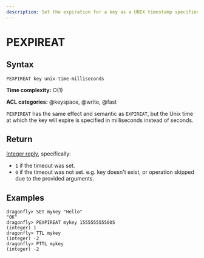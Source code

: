 ```yaml
---
description: Set the expiration for a key as a UNIX timestamp specified in milliseconds
---
```


# PEXPIREAT

## Syntax

    PEXPIREAT key unix-time-milliseconds

**Time complexity:** O(1)

**ACL categories:** @keyspace, @write, @fast

`PEXPIREAT` has the same effect and semantic as `EXPIREAT`, but the Unix time at
which the key will expire is specified in milliseconds instead of seconds.


## Return

[Integer reply](https://redis.io/docs/reference/protocol-spec#resp-integers), specifically:

* `1` if the timeout was set.
* `0` if the timeout was not set. e.g. key doesn't exist, or operation skipped due to the provided arguments.

## Examples

```shell
dragonfly> SET mykey "Hello"
"OK"
dragonfly> PEXPIREAT mykey 1555555555005
(integer) 1
dragonfly> TTL mykey
(integer) -2
dragonfly> PTTL mykey
(integer) -2
```
